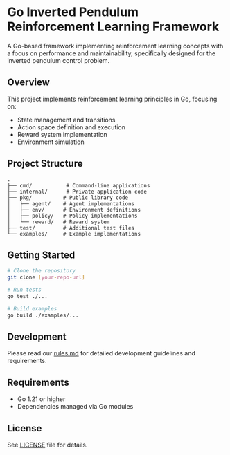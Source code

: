 # Go Inverted Pendulum Reinforcement Learning Framework

A Go-based framework implementing reinforcement learning concepts with a focus on performance and maintainability, specifically designed for the inverted pendulum control problem.

## Overview
This project implements reinforcement learning principles in Go, focusing on:
- State management and transitions
- Action space definition and execution
- Reward system implementation
- Environment simulation

## Project Structure
```
.
├── cmd/           # Command-line applications
├── internal/      # Private application code
├── pkg/          # Public library code
│   ├── agent/    # Agent implementations
│   ├── env/      # Environment definitions
│   ├── policy/   # Policy implementations
│   └── reward/   # Reward system
├── test/         # Additional test files
└── examples/     # Example implementations
```

## Getting Started
```bash
# Clone the repository
git clone [your-repo-url]

# Run tests
go test ./...

# Build examples
go build ./examples/...
```

## Development
Please read our [rules.md](rules.md) for detailed development guidelines and requirements.

## Requirements
- Go 1.21 or higher
- Dependencies managed via Go modules

## License
See [LICENSE](LICENSE) file for details.